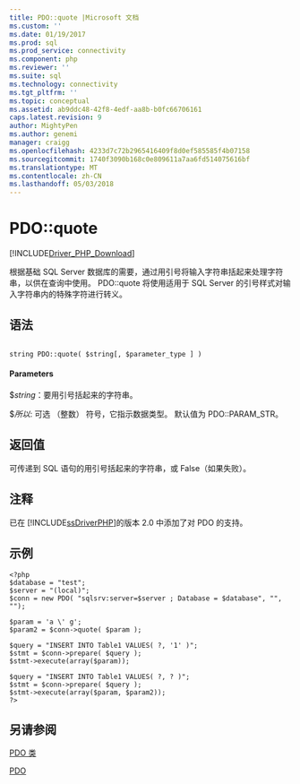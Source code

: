 ```yaml
---
title: PDO::quote |Microsoft 文档
ms.custom: ''
ms.date: 01/19/2017
ms.prod: sql
ms.prod_service: connectivity
ms.component: php
ms.reviewer: ''
ms.suite: sql
ms.technology: connectivity
ms.tgt_pltfrm: ''
ms.topic: conceptual
ms.assetid: ab9ddc48-42f8-4edf-aa8b-b0fc66706161
caps.latest.revision: 9
author: MightyPen
ms.author: genemi
manager: craigg
ms.openlocfilehash: 4233d7c72b2965416409f8d0ef585585f4b07158
ms.sourcegitcommit: 1740f3090b168c0e809611a7aa6fd514075616bf
ms.translationtype: MT
ms.contentlocale: zh-CN
ms.lasthandoff: 05/03/2018
---
```

# <a name="pdoquote"></a>PDO::quote
[!INCLUDE[Driver_PHP_Download](../../includes/driver_php_download.md)]

根据基础 SQL Server 数据库的需要，通过用引号将输入字符串括起来处理字符串，以供在查询中使用。 PDO::quote 将使用适用于 SQL Server 的引号样式对输入字符串内的特殊字符进行转义。  
  
## <a name="syntax"></a>语法  
  
```  
  
string PDO::quote( $string[, $parameter_type ] )  
```  
  
#### <a name="parameters"></a>Parameters  
$*string*：要用引号括起来的字符串。  
  
$*所以*: 可选 （整数） 符号，它指示数据类型。  默认值为 PDO::PARAM_STR。  
  
## <a name="return-value"></a>返回值  
可传递到 SQL 语句的用引号括起来的字符串，或 False（如果失败）。  
  
## <a name="remarks"></a>注释  
已在 [!INCLUDE[ssDriverPHP](../../includes/ssdriverphp_md.md)]的版本 2.0 中添加了对 PDO 的支持。  
  
## <a name="example"></a>示例  
  
```  
<?php  
$database = "test";  
$server = "(local)";  
$conn = new PDO( "sqlsrv:server=$server ; Database = $database", "", "");  
  
$param = 'a \' g';  
$param2 = $conn->quote( $param );  
  
$query = "INSERT INTO Table1 VALUES( ?, '1' )";  
$stmt = $conn->prepare( $query );  
$stmt->execute(array($param));  
  
$query = "INSERT INTO Table1 VALUES( ?, ? )";  
$stmt = $conn->prepare( $query );  
$stmt->execute(array($param, $param2));  
?>  
```  
  
## <a name="see-also"></a>另请参阅  
[PDO 类](../../connect/php/pdo-class.md)

[PDO](http://php.net/manual/book.pdo.php)  
  

